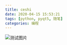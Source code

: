```yaml
---
title: ceshi
date: 2020-04-15 15:53:21
tags: [python, pyqt5, 随笔]
categories: 编程
---
```

![测试图片](222.png)
